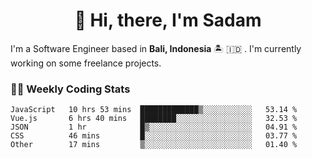 <h1 align="center">👋 Hi, there, I'm Sadam</h1>
<p>I'm a Software Engineer based in <strong>Bali, Indonesia</strong> 🏝️ 🇮🇩 . I'm currently working on some freelance projects.</p>

### 👨‍💻 Weekly Coding Stats
<!--START_SECTION:waka-->

```text
JavaScript   10 hrs 53 mins  █████████████▒░░░░░░░░░░░   53.14 %
Vue.js       6 hrs 40 mins   ████████░░░░░░░░░░░░░░░░░   32.53 %
JSON         1 hr            █▒░░░░░░░░░░░░░░░░░░░░░░░   04.91 %
CSS          46 mins         █░░░░░░░░░░░░░░░░░░░░░░░░   03.77 %
Other        17 mins         ▒░░░░░░░░░░░░░░░░░░░░░░░░   01.40 %
```

<!--END_SECTION:waka-->
